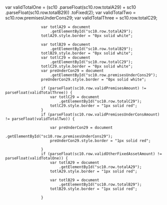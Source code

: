 var validTotalOne = (sc10
                        .parseFloat(sc10.row.totalA29) + sc10
                        .parseFloat(sc10.row.totalB29))
                        .toFixed(2);
                    var validTotalTwo = sc10.row.premisesUnderCons29;
                    var validTotalThree = sc10.row.totalC29;

                    var totlA29 = document
                        .getElementById("sc10.row.totalA29");
                    totlA29.style.border = "0px solid white";

                    var totlB29 = document
                        .getElementById("sc10.row.totalB29");
                    totlB29.style.border = "0px solid white";
                    var totlC29 = document
                        .getElementById("sc10.row.totalC29");
                    totlC29.style.border = "0px solid white";
                    var preUnderCon29 = document
                        .getElementById("sc10.row.premisesUnderCons29");
                    preUnderCon29.style.border = "0px solid white";

                    if (parseFloat(sc10.row.validPremisesAmount) != parseFloat(validTotalThree)) {
                        var totlC29 = document
                            .getElementById("sc10.row.totalC29");
                        totlC29.style.border = "1px solid red";
                    }
                    if (parseFloat(sc10.row.validPremisesUnderConsAmount) != parseFloat(validTotalTwo)) {

                        var preUnderCon29 = document
                            .getElementById("sc10.row.premisesUnderCons29");
                        preUnderCon29.style.border = "1px solid red";

                    }
                    if (parseFloat(sc10.row.validOtherFixedAssetAmount) != parseFloat(validTotalOne)) {
                        var totlA29 = document
                            .getElementById("sc10.row.totalA29");
                        totlA29.style.border = "1px solid red";

                        var totlB29 = document
                            .getElementById("sc10.row.totalB29");
                        totlB29.style.border = "1px solid red";

                    }
